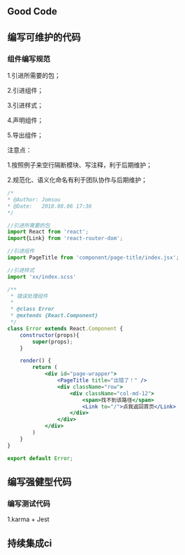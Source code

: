 ## Good Code

## 编写可维护的代码

### 组件编写规范

1.引进所需要的包；

2.引进组件；

3.引进样式；

4.声明组件；

5.导出组件；


注意点：

1.按照例子来空行隔断模块、写注释，利于后期维护；

2.规范化、语义化命名有利于团队协作与后期维护；

```jsx
/*
* @Author: Jomsou
* @Date:   2018.08.06 17:36
*/  

//引进所需要的包
import React from 'react';
import{Link} from 'react-router-dom';

//引进组件
import PageTitle from 'component/page-title/index.jsx';

//引进样式 
import 'xx/index.scss'

/**
 * 错误处理组件
 * 
 * @class Error
 * @extends {React.Component}
 */
class Error extends React.Component {
    constructor(props){
        super(props);
    }

    render() {
        return (
            <div id="page-wrapper">
                <PageTitle title="出错了！" />
                <div className="row">
                    <div className="col-md-12">
                        <span>找不到该路径</span>
                        <Link to="/">点我返回首页</Link>
                    </div>
                </div>
            </div>
        )
    }
}

export default Error;
```

## 编写强健型代码

### 编写测试代码

1.karma + Jest

## 持续集成ci